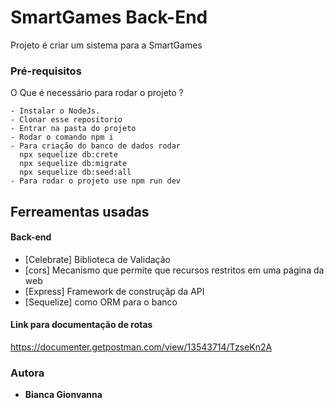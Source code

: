 # SmartGames Back-End

Projeto é criar um sistema para a SmartGames

### Pré-requisitos

O Que é necessário para rodar o projeto ?

```
- Instalar o NodeJs.
- Clonar esse repositorio
- Entrar na pasta do projeto
- Rodar o comando npm i
- Para criação do banco de dados rodar
  npx sequelize db:crete
  npx sequelize db:migrate
  npx sequelize db:seed:all
- Para rodar o projeto use npm run dev
```

## Ferreamentas usadas

#### **Back-end**

- [Celebrate] Biblioteca de Validação
- [cors] Mecanismo que permite que recursos restritos em uma página da web
- [Express] Framework de construçãp da API
- [Sequelize] como ORM para o banco

#### **Link para documentação de rotas**

https://documenter.getpostman.com/view/13543714/TzseKn2A

### Autora

- **Bianca Gionvanna** 
